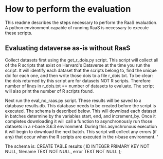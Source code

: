 # How to perform the evaluation

This readme describes the steps necessary to perform the RaaS evaluation. 
A python environment capable of running RaaS is necessary to execute these scripts. 

## Evaluating dataverse as-is without RaaS

Collect datasets first using the get_r_dois.py script. 
This script will collect all of the R scripts that exist on Harvard's Dataverse at the time you run the script. 
It will identify each dataset that the scripts belong to, find the unique doi for each one, and then write those dois to a file r_dois.txt.
To be clear: the dois returned by this script are for datasets NOT R scripts. 
Therefore number of lines in r_dois.txt == number of datasets to evaluate. 
The script will also print the number of R scripts found. 

Next run the eval_no_raas.py script. 
These results will be saved to a database results.db. 
This database needs to be created before the script is executed. 
The schema is described below.
This will download each dataset in batches determine by the variables start, end, and increment_by.
Once it completes downloading it will call a function to asynchronously run those datasets in a r-base 3.6.3 environment.
During this asynchronous execution it will begin to download the next batch. 
This script will collect any errors (if any) that occur when the R scripts are executed in the r-base environment. '

The schema is:
CREATE TABLE results (
ID INTEGER PRIMARY KEY NOT NULL,
filename TEXT NOT NULL,
error TEXT NOT NULL
);

